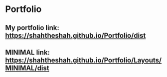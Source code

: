 # Portfolio
## My portfolio link: https://shahtheshah.github.io/Portfolio/dist
## MINIMAL link: https://shahtheshah.github.io/Portfolio/Layouts/MINIMAL/dist